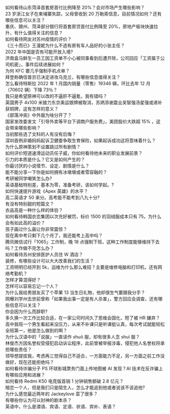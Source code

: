 如何看待山东菏泽首套房首付比例降至 20%？会对市场产生哪些影响？  
23 岁浙江女子在柬埔寨失踪，父母曾收到 20 万勒索信息，目前情况如何？还有哪些信息可以关注？  
重庆、赣州、菏泽部分银行将首套房贷首付比例降至 20%，房地产板块快速拉升，有什么值得关注的信息？  
如何看待网友对苏州疫情的评价？  
《三十而已》王漫妮为什么不选有房有车人品好的小张主任？  
2022 年中国是否有可能开放入境?  
济南盒马鲜生一员工因工资单不小心被同事看到后遭开除，公司回应「工资属于公司机密」，事件后续进展如何？  
为何 KFC 要几乎强制手机点单？  
拜登称确信普京已决定进攻乌克兰，有哪些信息值得关注？  
怎么看待特斯拉 2022 年 1 月国内销量（零售）19346 辆，环比去年 12 月（70602 辆）下降 73％？  
我只是希望原神可以改的不逼肝不逼氪，我有错吗？  
英国男子 4x100 米接力东京奥运银牌被取消，苏炳添谢震业吴智强汤星强或递补获铜牌，这有怎样的意义？  
《部落冲突》中外服为啥分开了？  
国家发改委发文「引导外卖等平台下调商户服务费」，美团股价大跌超  15% ，这会带来哪些影响？  
当初那些选了文科的人有没有后悔？  
深圳首例非婚妈妈起诉卫健委争取生育保险，如果起诉成功这将意味着什么？  
为什么原神策划不设置跳过所有剧情？  
如何评价短道速滑运动员任子威，你如何看待他未来的职业发展前景？  
引力的本质是什么？它又是如何产生的？  
你最讨厌的小说情节、设定、剧情是什么？  
能不能分享一下你是如何拥有冰墩墩或者雪容融的？  
考研被同学嘲笑怎么办?  
英语基础特别差，基本为零，准备考研，该如何学起。?  
如何快速提升游戏《Apex 英雄》的水平？  
高二英语才 50 来分。高考能不能考到八九十分?  
有没有特别甜的短篇文？  
衣品高是一种什么样的体验？  
如何看待韩国衣恋集团以次充好被罚，标价 1500 的羽绒服成本只有 75，为什么会有如此高的溢价？  
孩子画过什么画让你非常震惊？  
现在离中考只剩下几个月了，我还能考上高中吗？  
腾讯微信试行「1065」工作制，晚 18 点强制下班，这种工作制度能够维持下去吗？工作做不完怎么办？  
如何看待苏州安排医护人员住 W 酒店？  
装修，有哪些设计可以大大改善我们的生活？  
工资明明已经开到 5k，运维为什么那么难招？主要是维修电脑和打印机，还有网络考勤机？  
怎样才算混得好？  
怎样可以容易忘记一个人？  
为什么我给男朋友买了个苹果 13 当生日礼物，他却很生气要跟我分手？  
网曝刘学州去世前曾称「如果我出事一定是有人杀害」，警方回应会调查，还有哪些信息可以关注？  
你会因为什么而辞职?  
多久换一次工作比较合适，在一家公司时间久了思维会固化，短了被 HR 嫌弃？  
高中我班一个男生看起来没压力，从来不补课只是听课挺认真，每次考试就能轻松全班第一，他是怎么做到的啊？  
为什么汉语中的「说服」一直读作 shuō 服，却有很多人念 shuì 服？  
林俊杰方因名誉权受侵犯启动诉讼程序，此前曾被举报涉毒，侵犯他人名誉权将承担哪些责任？  
领导想提拔我，考虑再三觉得自己不适合，一方面能力不足，另一方面之前工作没做好，现在还能拒绝吗？  
如何看待诈骗分子 PS 环球影城票务门面上传地图被 AI 发现？AI 技术在反诈骗上有哪些应用和进展？  
如何看待 Redmi K50 电竞版首销 1 分钟销售额破 2.8 亿元？  
暗恋一个人，但是我们只是陌生人，怎么才能追到他或者说该不该追他?  
为什么感觉最近两年的 Jackeylove 菜了很多？  
有哪些你认为可以封神的剧本杀？  
英语中，什么是谓语、宾语、定语、状语、宾补、表语？  
